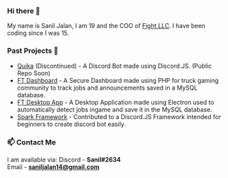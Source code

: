 ### Hi there 👋

My name is Sanil Jalan, I am 19 and the COO of [Fight LLC](https://fighttm.com). I have been coding since I was 15.

### Past Projects 🔭

- [Quika](https://quika.weebly.com/) (Discontinued) - A Discord Bot made using Discord.JS. (Public Repo Soon)
- [FT Dashboard](https://falconites.com) - A Secure Dashboard made using PHP for truck gaming community to track jobs and announcements saved in a MySQL database.
- [FT Desktop App](https://falconites.com) - A Desktop Application made using Electron used to automatically detect jobs ingame and save it in the MySQL database.
- [Spark Framework](https://github.com/Spark-Core/Spark) - Contributed to a Discord.JS Framework intended for beginners to create discord bot easily.


### 📫 Contact Me

I am available via: 
Discord - **Sanil#2634**<br />
Email - **saniljalan14@gmail.com**

<!--
**Sanil14/Sanil14** is a ✨ _special_ ✨ repository because its `README.md` (this file) appears on your GitHub profile.

Here are some ideas to get you started:

- 🔭 I’m currently working on ...
- 🌱 I’m currently learning ...
- 👯 I’m looking to collaborate on ...
- 🤔 I’m looking for help with ...
- 💬 Ask me about ...
- 📫 How to reach me: ...
- 😄 Pronouns: ...
- ⚡ Fun fact: ...
-->
